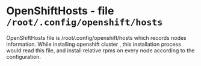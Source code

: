 OpenShiftHosts - file ``/root/.config/openshift/hosts``
========================================================

OpenShiftHosts file is /root/.config/openshift/hosts which
records nodes information. While installing openshift cluster
, this installation process would read this file, and install
relative rpms on every node according to the configuration.